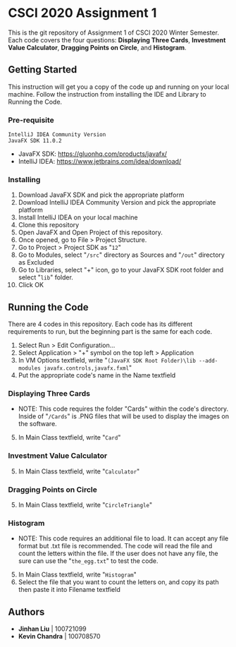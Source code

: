# CSCI 2020 Assignment 1
This is the git repository of Assignment 1 of CSCI 2020 Winter Semester. Each code covers the four questions: **Displaying Three Cards**, **Investment Value Calculator**, **Dragging Points on Circle**, and **Histogram**.

## Getting Started
This instruction will get you a copy of the code up and running on your local machine. Follow the instruction from installing the IDE and Library to Running the Code.

### Pre-requisite
```
IntelliJ IDEA Community Version
JavaFX SDK 11.0.2
```
* JavaFX SDK: https://gluonhq.com/products/javafx/
* IntelliJ IDEA: https://www.jetbrains.com/idea/download/

### Installing

1. Download JavaFX SDK and pick the appropriate platform
2. Download IntelliJ IDEA Community Version and pick the appropriate platform 
3. Install IntelliJ IDEA on your local machine
4. Clone this repository
5. Open JavaFX and Open Project of this repository.
6. Once opened, go to File > Project Structure.
7. Go to Project > Project SDK as "`12`"
8. Go to Modules, select "`/src`" directory as Sources and "`/out`" directory as Excluded
9. Go to Libraries, select "+" icon, go to your JavaFX SDK root folder and select "`lib`" folder.
10. Click OK

## Running the Code
There are 4 codes in this repository. Each code has its different requirements to run, but the beginning part is the same for each code.

1. Select Run > Edit Configuration...
2. Select Application > "+" symbol on the top left > Application
3. In VM Options textfield, write "`(JavaFX SDK Root Folder)\lib --add-modules javafx.controls,javafx.fxml`"
4. Put the appropriate code's name in the Name textfield


### Displaying Three Cards
* NOTE: This code requires the folder "Cards" within the code's directory. Inside of "`/Cards`" is .PNG files that will be used to display the images on the software.

5. In Main Class textfield, write "`Card`"

### Investment Value Calculator
5. In Main Class textfield, write "`Calculator`"

### Dragging Points on Circle
5. In Main Class textfield, write "`CircleTriangle`"

### Histogram
* NOTE: This code requires an additional file to load. It can accept any file format but .txt file is recommended. The code will read the file and count the letters within the file. If the user does not have any file, the sure can use the "`the_egg.txt`" to test the code.
 
5. In Main Class textfield, write "`Histogram`"
6. Select the file that you want to count the letters on, and copy its path then paste it into Filename textfield

## Authors

* **Jinhan Liu** |  100721099
* **Kevin Chandra** | 100708570
